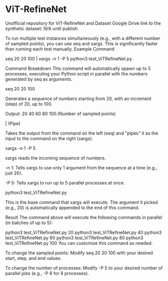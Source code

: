 # ViT-RefineNet
Unofficial repository for ViT-RefineNet and Dataset
Google Drive link to the synthetic dataset: N/A until publish

To run multiple test instances simultaneously (e.g., with a different number of sampled points), you can use seq and xargs. This is significantly faster than running each test manually.
Example Command

seq 20 20 100 | xargs -n 1 -P 5 python3 test_ViTRefineNet.py

Command Breakdown
This command will automatically spawn up to 5 processes, executing your Python script in parallel with the numbers generated by seq as arguments.

seq 20 20 100

Generates a sequence of numbers starting from 20, with an increment (step) of 20, up to 100.

Output: 20 40 60 80 100.(Number of sampled points)

| (Pipe)

Takes the output from the command on the left (seq) and "pipes" it as the input to the command on the right (xargs).

xargs -n 1 -P 5

xargs reads the incoming sequence of numbers.

-n 1: Tells xargs to use only 1 argument from the sequence at a time (e.g., just 20).

-P 5: Tells xargs to run up to 5 parallel processes at once.

python3 test_ViTRefineNet.py

This is the base command that xargs will execute. The argument it picked (e.g., 20) is automatically appended to the end of this command.

Result
The command above will execute the following commands in parallel (in batches of up to 5):

python3 test_ViTRefineNet.py 20
python3 test_ViTRefineNet.py 40
python3 test_ViTRefineNet.py 60
python3 test_ViTRefineNet.py 80
python3 test_ViTRefineNet.py 100
You can customize this command as needed:

To change the sampled points: Modify seq 20 20 100 with your desired start, step, and end values.

To change the number of processes: Modify -P 5 to your desired number of parallel jobs (e.g., -P 8 for 8 processes).
